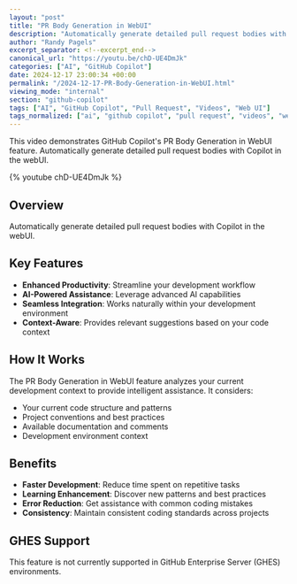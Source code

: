```yaml
---
layout: "post"
title: "PR Body Generation in WebUI"
description: "Automatically generate detailed pull request bodies with Copilot in the webUI."
author: "Randy Pagels"
excerpt_separator: <!--excerpt_end-->
canonical_url: "https://youtu.be/chD-UE4DmJk"
categories: ["AI", "GitHub Copilot"]
date: 2024-12-17 23:00:34 +00:00
permalink: "/2024-12-17-PR-Body-Generation-in-WebUI.html"
viewing_mode: "internal"
section: "github-copilot"
tags: ["AI", "GitHub Copilot", "Pull Request", "Videos", "Web UI"]
tags_normalized: ["ai", "github copilot", "pull request", "videos", "web ui"]
---
```


This video demonstrates GitHub Copilot's PR Body Generation in WebUI feature. Automatically generate detailed pull request bodies with Copilot in the webUI.<!--excerpt_end-->

{% youtube chD-UE4DmJk %}

## Overview

Automatically generate detailed pull request bodies with Copilot in the webUI.

## Key Features

- **Enhanced Productivity**: Streamline your development workflow
- **AI-Powered Assistance**: Leverage advanced AI capabilities
- **Seamless Integration**: Works naturally within your development environment
- **Context-Aware**: Provides relevant suggestions based on your code context

## How It Works

The PR Body Generation in WebUI feature analyzes your current development context to provide intelligent assistance. It considers:

- Your current code structure and patterns
- Project conventions and best practices
- Available documentation and comments
- Development environment context

## Benefits

- **Faster Development**: Reduce time spent on repetitive tasks
- **Learning Enhancement**: Discover new patterns and best practices
- **Error Reduction**: Get assistance with common coding mistakes
- **Consistency**: Maintain consistent coding standards across projects

## GHES Support

This feature is not currently supported in GitHub Enterprise Server (GHES) environments.
